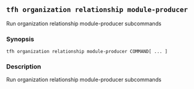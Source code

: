 ## `tfh organization relationship module-producer`

Run organization relationship module-producer subcommands

### Synopsis

    tfh organization relationship module-producer COMMAND[ ... ]

### Description

Run organization relationship module-producer subcommands

